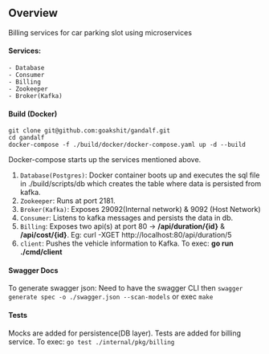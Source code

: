 ## Overview
Billing services for car parking slot using microservices

#### Services:
    - Database
    - Consumer
    - Billing
    - Zookeeper
    - Broker(Kafka)

#### Build (Docker)
```
git clone git@github.com:goakshit/gandalf.git
cd gandalf
docker-compose -f ./build/docker/docker-compose.yaml up -d --build
```
Docker-compose starts up the services mentioned above.
1. `Database(Postgres)`: Docker container boots up and executes the sql file in ./build/scripts/db which creates the table where data is persisted from kafka.
2. `Zookeeper`: Runs at port 2181.
3. `Broker(Kafka)`: Exposes 29092(Internal network) & 9092 (Host Network)
4. `Consumer`: Listens to kafka messages and persists the data in db.
5. `Billing`: Exposes two api(s) at port 80 -> **/api/duration/{id}** & **/api/cost/{id}**. Eg: curl -XGET http://localhost:80/api/duration/5
6. `client`: Pushes the vehicle information to Kafka. To exec: **go run ./cmd/client** 

#### Swagger Docs
To generate swagger json: 
Need to have the swagger CLI then `swagger generate spec -o ./swagger.json --scan-models`
or exec `make`

#### Tests
Mocks are added for persistence(DB layer). Tests are added for billing service. To exec: `go test ./internal/pkg/billing`
